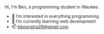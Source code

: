 Hi, I’m Ben, a programming student in Waukee.

- 👀 I’m interested in everything programming
- 🌱 I’m currently learning web development
- 📫 bboonstra26@gmail.com